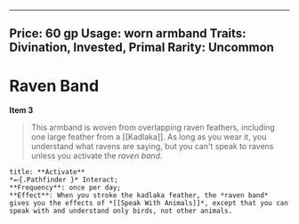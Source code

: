
---
Price: 60 gp
Usage: worn armband
Traits: Divination, Invested, Primal
Rarity: Uncommon
---

# Raven Band

**Item 3**

> This armband is woven from overlapping raven feathers, including one large feather from a [[Kadlaka]]. As long as you wear it, you understand what ravens are saying, but you can't speak to ravens unless you activate the *raven band*.

```ad-embed-ability
title: **Activate**
*⬻{.Pathfinder }* Interact; 
**Frequency**: once per day;
**Effect**: When you stroke the kadlaka feather, the *raven band* gives you the effects of *[[Speak With Animals]]*, except that you can speak with and understand only birds, not other animals.

```
